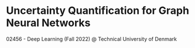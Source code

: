 # Uncertainty Quantification for Graph Neural Networks

02456 - Deep Learning (Fall 2022) @ Technical University of Denmark


